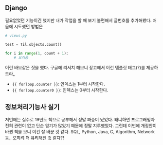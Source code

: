 ## Django

필요없었던 기능이긴 했지만 내가 작업을 할 때 보기 불편해서 글번호를 추가해봤다.
처음에 시도했던 방법은 
```py
# views.py

test = Til.objects.count()

for i in range(1, count + 1):
    # 요러쿵
```
이런 바보같은 짓을 했다. 구글에 리서치 해보니 장고에서 이런 템플릿 태그(?)를 제공하드라,,

- `{{ forloop.counter }}`: 인덱스는 1부터 시작한다.
- `{{ forloop.counter0 }}`: 인덱스는 0부터 시작한다.

## 정보처리기능사 실기
저번에는 실수로 19년도 책으로 공부해서 정말 짜증이 났었다. 왜냐하면 프로그래밍과 전혀 관련이 없고 단순 암기가 많았기 때문에 정말 지루했었다. 그런데 이번에 개정안이 바뀐 책을 보니 
이건 잘 바꾼 것 같다. SQL, Python, Java, C, Algorithm, Network 등.. 오히려 더 유리해진 것 같다?!